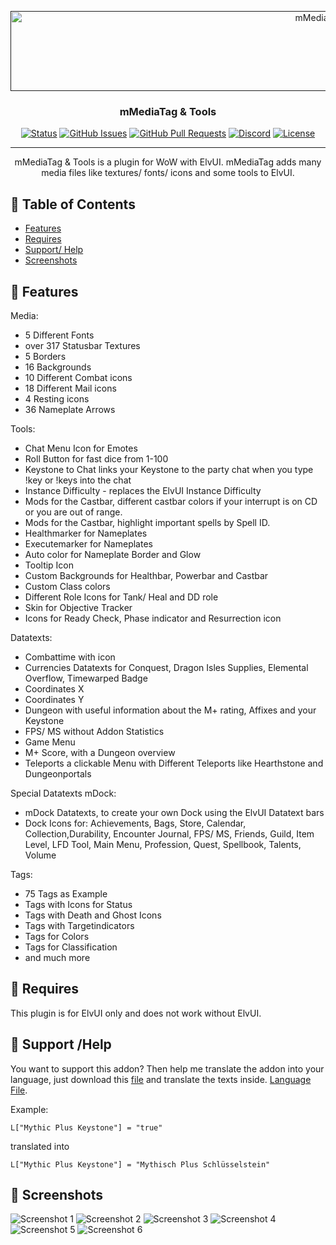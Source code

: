 <p align="center">
  <a href="" rel="noopener">
 <img width=1024px height=128px src="https://raw.githubusercontent.com/mBlinkii/mMediaTag/Development/Logo/mmt_logo.png" alt="mMediaTag & Tools"></a>
</p>

<h3 align="center">mMediaTag & Tools</h3>

<div align="center">

[![Status](https://img.shields.io/badge/status-active-success.svg)]()
[![GitHub Issues](https://img.shields.io/github/issues/mBlinkii/mMediaTag.svg)](https://github.com/mBlinkii/mMediaTag/issues)
[![GitHub Pull Requests](https://img.shields.io/github/issues-pr/mBlinkii/mMediaTag.svg)](https://github.com/mBlinkii/mMediaTag/pulls)
[![Discord](https://img.shields.io/badge/discord-mMediaTag-blueviolet.svg?style=flat&logo=appveyor)](https://github.com/mBlinkii/mMediaTag/blob/dev/LICENSE.txt)
[![License](https://img.shields.io/badge/license-ARR-blue.svg)](https://github.com/mBlinkii/mMediaTag/blob/dev/LICENSE.txt)

</div>

---

<p align="center"> mMediaTag & Tools is a plugin for WoW with ElvUI. mMediaTag adds many media files like textures/ fonts/ icons and some tools to ElvUI.
    <br> 
</p>

## 📝 Table of Contents

- [Features](#features)
- [Requires](#requires)
- [Support/ Help](#help)
- [Screenshots](#screenshots)


## 🧐 Features <a name = "features"></a>

Media:
- 5 Different Fonts
- over 317 Statusbar Textures
- 5 Borders
- 16 Backgrounds
- 10 Different Combat icons
- 18 Different Mail icons
- 4 Resting icons
- 36 Nameplate Arrows

Tools:
- Chat Menu Icon for Emotes
- Roll Button for fast dice from 1-100
- Keystone to Chat links your Keystone to the party chat when you type !key or !keys into the chat
- Instance Difficulty - replaces the ElvUI Instance Difficulty
- Mods for the Castbar, different castbar colors if your interrupt is on CD or you are out of range.
- Mods for the Castbar, highlight important spells by Spell ID.
- Healthmarker for Nameplates
- Executemarker for Nameplates
- Auto color for Nameplate Border and Glow
- Tooltip Icon
- Custom Backgrounds for Healthbar, Powerbar and Castbar
- Custom Class colors
- Different Role Icons for Tank/ Heal and DD role
- Skin for Objective Tracker
- Icons for Ready Check, Phase indicator and Resurrection icon

Datatexts:
- Combattime with icon
- Currencies Datatexts for Conquest, Dragon Isles Supplies, Elemental Overflow, Timewarped Badge
- Coordinates X
- Coordinates Y
- Dungeon with useful information about the M+ rating, Affixes and your Keystone
- FPS/ MS without Addon Statistics
- Game Menu
- M+ Score, with a Dungeon overview
- Teleports a clickable Menu with Different Teleports like Hearthstone and Dungeonportals

Special Datatexts mDock:
- mDock Datatexts, to create your own Dock using the ElvUI Datatext bars
- Dock Icons for: Achievements, Bags, Store, Calendar, Collection,Durability, Encounter Journal, FPS/ MS, Friends, Guild, Item Level, LFD Tool, Main Menu, Profession, Quest, Spellbook, Talents, Volume

Tags:
- 75 Tags as Example
- Tags with Icons for Status
- Tags with Death and Ghost Icons
- Tags with Targetindicators
- Tags for Colors
- Tags for Classification
- and much more

## 🔧 Requires <a name = "requires"></a>

This plugin is for ElvUI only and does not work without ElvUI.

## 🎈 Support /Help <a name="help"></a>

You want to support this addon? Then help me translate the addon into your language, just download this [file](https://github.com/mBlinkii/mMediaTag/blob/dev/translation_example.lua) and translate the texts inside. [Language File](https://github.com/mBlinkii/mMediaTag/blob/dev/translation_example.lua).

Example:


```
L["Mythic Plus Keystone"] = "true"
```

translated into


```
L["Mythic Plus Keystone"] = "Mythisch Plus Schlüsselstein"
```


## 🎈 Screenshots <a name="screenshots"></a>

<img src="https://raw.githubusercontent.com/mBlinkii/mMediaTag/main/Screenshot/pre1.png" alt="Screenshot 1"></a>
<img src="https://raw.githubusercontent.com/mBlinkii/mMediaTag/main/Screenshot/pre2.png" alt="Screenshot 2"></a>
<img src="https://raw.githubusercontent.com/mBlinkii/mMediaTag/main/Screenshot/pre3.png" alt="Screenshot 3"></a>
<img src="https://raw.githubusercontent.com/mBlinkii/mMediaTag/main/Screenshot/pre4.png" alt="Screenshot 4"></a>
<img src="https://raw.githubusercontent.com/mBlinkii/mMediaTag/main/Screenshot/pre5.png" alt="Screenshot 5"></a>
<img src="https://raw.githubusercontent.com/mBlinkii/mMediaTag/main/Screenshot/pre6.png" alt="Screenshot 6"></a>
